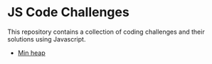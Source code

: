 # JS Code Challenges

This repository contains a collection of coding challenges and their solutions using Javascript.

- [Min heap](https://github.com/blkfltchr/js-code-challenges/tree/master/MinHeap)